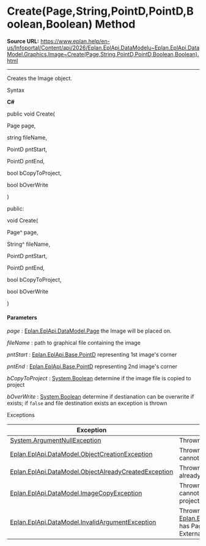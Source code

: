 # Create(Page,String,PointD,PointD,Boolean,Boolean) Method

**Source URL:** https://www.eplan.help/en-us/Infoportal/Content/api/2026/Eplan.EplApi.DataModelu~Eplan.EplApi.DataModel.Graphics.Image~Create(Page,String,PointD,PointD,Boolean,Boolean).html

---

Creates the Image object.

Syntax

**C#**



public void Create( 

   Page page,

   string fileName,

   PointD pntStart,

   PointD pntEnd,

   bool bCopyToProject,

   bool bOverWrite

)

public:

void Create( 

   Page^ page,

   String^ fileName,

   PointD pntStart,

   PointD pntEnd,

   bool bCopyToProject,

   bool bOverWrite

)


#### Parameters

*page*
:   [Eplan.EplApi.DataModel.Page](Eplan.EplApi.DataModelu~Eplan.EplApi.DataModel.Page.html) the Image will be placed on.

*fileName*
:   path to graphical file containing the image

*pntStart*
:   [Eplan.EplApi.Base.PointD](Eplan.EplApi.Baseu~Eplan.EplApi.Base.PointD.html) representing 1st image's corner

*pntEnd*
:   [Eplan.EplApi.Base.PointD](Eplan.EplApi.Baseu~Eplan.EplApi.Base.PointD.html) representing 2nd image's corner

*bCopyToProject*
:   [System.Boolean](#) determine if the image file is copied to project

*bOverWrite*
:   [System.Boolean](#) determine if destianation can be overwrite if exists; if `false` and file destination exists an exception is thrown

Exceptions

| Exception | Description |
| --- | --- |
| [System.ArgumentNullException](#) | Thrown when `page` is `null`. |
| [Eplan.EplApi.DataModel.ObjectCreationException](Eplan.EplApi.DataModelu~Eplan.EplApi.DataModel.ObjectCreationException.html) | Thrown when the Image cannot be created. |
| [Eplan.EplApi.DataModel.ObjectAlreadyCreatedException](Eplan.EplApi.DataModelu~Eplan.EplApi.DataModel.ObjectAlreadyCreatedException.html) | Thrown when the Image has already been created. |
| [Eplan.EplApi.DataModel.ImageCopyException](Eplan.EplApi.DataModelu~Eplan.EplApi.DataModel.ImageCopyException.html) | Thrown when the Image cannot be copied into the project. |
| [Eplan.EplApi.DataModel.InvalidArgumentException](Eplan.EplApi.DataModelu~Eplan.EplApi.DataModel.InvalidArgumentException.html) | Thrown when given [Eplan.EplApi.DataModel.Page](Eplan.EplApi.DataModelu~Eplan.EplApi.DataModel.Page.html) has PageType sets to ExternalDocument. |
